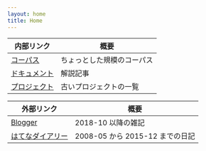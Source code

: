 ```yaml
---
layout: home
title: Home
---
```


内部リンク|概要
--|--
[コーパス](corpus/)|ちょっとした規模のコーパス
[ドキュメント](docs/)|解説記事
[プロジェクト](projects/)|古いプロジェクトの一覧

外部リンク|概要
--|--
[Blogger](https://s-yata.blogspot.com/)|2018-10 以降の雑記
[はてなダイアリー](http://d.hatena.ne.jp/s-yata/)|2008-05 から 2015-12 までの日記
